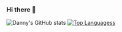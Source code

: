 ### Hi there 👋
![Danny's GitHub stats](https://github-readme-stats.vercel.app/api?username=dannydxu1&count_private=true&bg_color=00000000&rank_icon=github&hide=stars,issues)
[![Top Languagess](https://github-readme-stats.vercel.app/api/top-langs/?username=dannydxu1&show_icons=true&bg_color=00000000&layout=compact)](https://github.com/dannydxu1/github-readme-stats)

